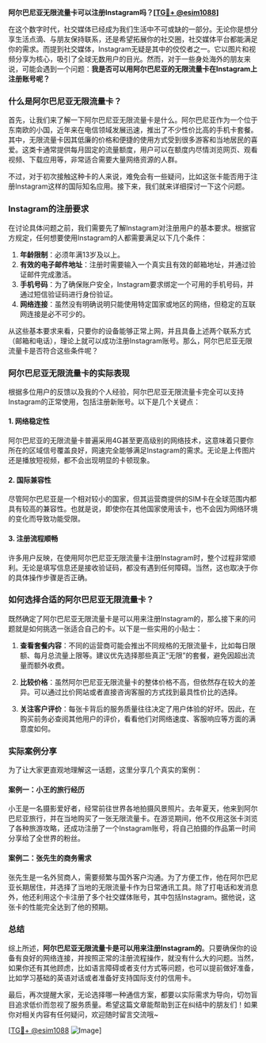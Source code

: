 **阿尔巴尼亚无限流量卡可以注册Instagram吗？[[TG💪+ @esim1088](https://t.me/s/esim1088)]**

在这个数字时代，社交媒体已经成为我们生活中不可或缺的一部分。无论你是想分享生活点滴、与朋友保持联系，还是希望拓展你的社交圈，社交媒体平台都能满足你的需求。而提到社交媒体，Instagram无疑是其中的佼佼者之一。它以图片和视频分享为核心，吸引了全球无数用户的目光。然而，对于一些身处海外的朋友来说，可能会遇到一个问题：**我是否可以用阿尔巴尼亚的无限流量卡在Instagram上注册账号呢？**

### 什么是阿尔巴尼亚无限流量卡？

首先，让我们来了解一下阿尔巴尼亚无限流量卡是什么。阿尔巴尼亚作为一个位于东南欧的小国，近年来在电信领域发展迅速，推出了不少性价比高的手机卡套餐。其中，无限流量卡因其低廉的价格和便捷的使用方式受到很多游客和当地居民的喜爱。这类卡通常提供每月固定的流量额度，用户可以在额度内尽情浏览网页、观看视频、下载应用等，非常适合需要大量网络资源的人群。

不过，对于初次接触这种卡的人来说，难免会有一些疑问，比如这张卡能否用于注册Instagram这样的国际知名应用。接下来，我们就来详细探讨一下这个问题。

### Instagram的注册要求

在讨论具体问题之前，我们需要先了解Instagram对注册用户的基本要求。根据官方规定，任何想要使用Instagram的人都需要满足以下几个条件：

1. **年龄限制**：必须年满13岁及以上。
2. **有效的电子邮件地址**：注册时需要输入一个真实且有效的邮箱地址，并通过验证邮件完成激活。
3. **手机号码**：为了确保账户安全，Instagram要求绑定一个可用的手机号码，并通过短信验证码进行身份验证。
4. **网络连接**：虽然没有明确说明只能使用特定国家或地区的网络，但稳定的互联网连接是必不可少的。

从这些基本要求来看，只要你的设备能够正常上网，并且具备上述两个联系方式（邮箱和电话），理论上就可以成功注册Instagram账号。那么，阿尔巴尼亚无限流量卡是否符合这些条件呢？

### 阿尔巴尼亚无限流量卡的实际表现

根据多位用户的反馈以及我的个人经验，阿尔巴尼亚无限流量卡完全可以支持Instagram的正常使用，包括注册新账号。以下是几个关键点：

#### 1. 网络稳定性
阿尔巴尼亚的无限流量卡普遍采用4G甚至更高级别的网络技术，这意味着只要你所在的区域信号覆盖良好，网速完全能够满足Instagram的需求。无论是上传图片还是播放短视频，都不会出现明显的卡顿现象。

#### 2. 国际兼容性
尽管阿尔巴尼亚是一个相对较小的国家，但其运营商提供的SIM卡在全球范围内都具有较高的兼容性。也就是说，即使你在其他国家使用该卡，也不会因为网络环境的变化而导致功能受限。

#### 3. 注册流程顺畅
许多用户反映，在使用阿尔巴尼亚无限流量卡注册Instagram时，整个过程非常顺利。无论是填写信息还是接收验证码，都没有遇到任何障碍。当然，这也取决于你的具体操作步骤是否正确。

### 如何选择合适的阿尔巴尼亚无限流量卡？

既然确定了阿尔巴尼亚无限流量卡是可以用来注册Instagram的，那么接下来的问题就是如何挑选一张适合自己的卡。以下是一些实用的小贴士：

1. **查看套餐内容**：不同的运营商可能会推出不同规格的无限流量卡，比如每日限额、每月总流量上限等。建议优先选择那些真正“无限”的套餐，避免因超出流量而额外收费。
   
2. **比较价格**：虽然阿尔巴尼亚无限流量卡的整体价格不高，但依然存在较大的差异。可以通过比价网站或者直接咨询客服的方式找到最具性价比的选择。

3. **关注客户评价**：每张卡背后的服务质量往往决定了用户体验的好坏。因此，在购买前务必查阅其他用户的评价，看看他们对网络速度、客服响应等方面的满意度如何。

### 实际案例分享

为了让大家更直观地理解这一话题，这里分享几个真实的案例：

#### 案例一：小王的旅行经历
小王是一名摄影爱好者，经常前往世界各地拍摄风景照片。去年夏天，他来到阿尔巴尼亚旅行，并在当地购买了一张无限流量卡。在游览期间，他不仅用这张卡浏览了各种旅游攻略，还成功注册了一个Instagram账号，将自己拍摄的作品第一时间分享给了全世界的粉丝。

#### 案例二：张先生的商务需求
张先生是一名外贸商人，需要频繁与国外客户沟通。为了方便工作，他在阿尔巴尼亚长期居住，并选择了当地的无限流量卡作为日常通讯工具。除了打电话和发消息外，他还利用这个卡注册了多个社交媒体账号，其中包括Instagram。据他说，这张卡的性能完全达到了他的预期。

### 总结

综上所述，**阿尔巴尼亚无限流量卡是可以用来注册Instagram的**。只要确保你的设备有良好的网络连接，并按照正常的注册流程操作，就没有什么大的问题。当然，如果你还有其他顾虑，比如语言障碍或者支付方式等问题，也可以提前做好准备，比如学习基础的英语对话或者准备好支持国际支付的信用卡。

最后，再次提醒大家，无论选择哪一种通信方案，都要以实际需求为导向，切勿盲目追求低价而忽视了服务质量。希望这篇文章能帮助到正在纠结中的朋友们！如果你对相关内容有任何疑问，欢迎随时留言交流哦~

[[TG💪+ @esim1088](https://t.me/s/esim1088) ![Image](https://i.postimg.cc/4NQfJmqS/Snipaste-2025-05-13-00-14-12.png)]